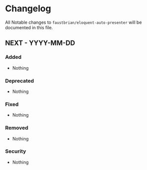 # Changelog

All Notable changes to `faustbrian/eloquent-auto-presenter` will be documented in this file.

## NEXT - YYYY-MM-DD

### Added
- Nothing

### Deprecated
- Nothing

### Fixed
- Nothing

### Removed
- Nothing

### Security
- Nothing
